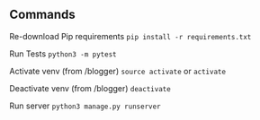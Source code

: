 ## Commands

Re-download Pip requirements
`pip install -r requirements.txt`

Run Tests
`python3 -m pytest`

Activate venv (from /blogger)
`source activate` or `activate`

Deactivate venv (from /blogger)
`deactivate`

Run server
`python3 manage.py runserver`
